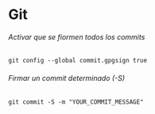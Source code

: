 # Git

###### Activar que se fiormen todos los commits
```console
git config --global commit.gpgsign true
```

###### Firmar un commit determinado (-S)
```console
git commit -S -m "YOUR_COMMIT_MESSAGE"
```
